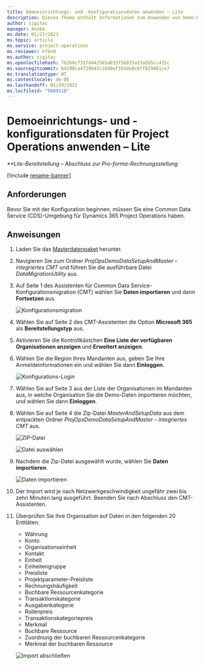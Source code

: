 ```yaml
---
title: Demoeinrichtungs- und -konfigurationsdaten anwenden – Lite
description: Dieses Thema enthält Informationen zum Anwenden von Demo-Einrichtungs- und Konfigurationsdaten für Project Operations.
author: sigitac
manager: Annbe
ms.date: 01/27/2021
ms.topic: article
ms.service: project-operations
ms.reviewer: kfend
ms.author: sigitac
ms.openlocfilehash: 762b0cf317d442565a033f56033a53a5b5cc435c
ms.sourcegitcommit: b4298ca4729643c1040ef35dde8c67f829461ce7
ms.translationtype: HT
ms.contentlocale: de-DE
ms.lasthandoff: 01/29/2021
ms.locfileid: "5089118"
---
```

# <a name="apply-demo-setup-and-configuration-data-for-project-operations---lite"></a>Demoeinrichtungs- und -konfigurationsdaten für Project Operations anwenden – Lite 

_**Lite-Bereitstellung – Abschluss zur Pro-forma-Rechnungsstellung_

[!include [rename-banner](~/includes/cc-data-platform-banner.md)]

## <a name="prerequisites"></a>Anforderungen

Bevor Sie mit der Konfiguration beginnen, müssen Sie eine Common Data Service (CDS)-Umgebung für Dynamics 365 Project Operations haben.


## <a name="instructions"></a>Anweisungen

1. Laden Sie das [Masterdatenpaket](https://download.microsoft.com/download/3/4/1/341bf279-a64f-4baa-af31-ce624859b518/ProjOpsSampleSetupData%20-%20CE%20only%20CMT.zip) herunter. 
2. Navigieren Sie zum Ordner *ProjOpsDemoDataSetupAndMaster – integriertes CMT* und führen Sie die ausführbare Datei *DataMigrationUtility* aus.
3. Auf Seite 1 des Assistenten für Common Data Service-Konfigurationsmigration (CMT) wählen Sie **Daten importieren** und dann **Fortsetzen** aus.

    ![Konfigurationsmigration](./media/1ConfigurationMigration.png)

4. Wählen Sie auf Seite 2 des CMT-Assistenten die Option **Microsoft 365** als **Bereitstellungstyp** aus.
5. Aktivieren Sie die Kontrollkästchen **Eine Liste der verfügbaren Organisationen anzeigen** und **Erweitert anzeigen**.
6. Wählen Sie die Region Ihres Mandanten aus, geben Sie Ihre Anmeldeinformationen ein und wählen Sie dann **Einloggen**.

   ![Konfigurations-Login](./media/2ConfigurationSignin.png)

7. Wählen Sie auf Seite 3 aus der Liste der Organisationen im Mandanten aus, in welche Organisation Sie die Demo-Daten importieren möchten, und wählen Sie dann **Einloggen**.
8. Wählen Sie auf Seite 4 die Zip-Datei *MasterAndSetupData* aus dem entpackten Ordner *ProjOpsDemoDataSetupAndMaster – integriertes CMT* aus.

   ![ZIP-Datei](./media/3ZipFile.png)

   ![Datei auswählen](./media/4SelectAFile.png)

9. Nachdem die Zip-Datei ausgewählt wurde, wählen Sie **Daten importieren**.

   ![Daten importieren](./media/5ImportData.png)

10. Der Import wird je nach Netzwerkgeschwindigkeit ungefähr zwei bis zehn Minuten lang ausgeführt. Beenden Sie nach Abschluss den CMT-Assistenten. 
11. Überprüfen Sie Ihre Organisation auf Daten in den folgenden 20 Entitäten:

    -   Währung
    -   Konto
    -   Organisationseinheit
    -   Kontakt
    -   Einheit
    -   Einheitengruppe
    -   Preisliste
    -   Projektparameter-Preisliste 
    -   Rechnungshäufigkeit
    -   Buchbare Ressourcenkategorie
    -   Transaktionskategorie
    -   Ausgabenkategorie
    -   Rollenpreis
    -   Transaktionskategoriepreis
    -   Merkmal
    -   Buchbare Ressource
    -   Zuordnung der buchbaren Ressourcenkategorie
    -   Merkmal der buchbaren Ressource

    ![Import abschließen](./media/6CompleteImport.png)
